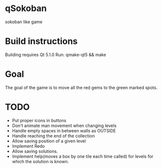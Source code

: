 qSokoban
========
sokoban like game

Build instructions
==================
Building requires Qt 5.1.0
Run:
qmake-qt5 && make

Goal
====
The goal of the game is to move all the red gems to the green marked spots.

TODO
====
 * Put proper icons in buttons
 * Don't animate man movement when changing levels
 * Handle empty spaces in between walls as OUTSIDE
 * Handle reaching the end of the collection
 * Allow saving position of a given level
 * Implement Redo
 * Allow saving solutions.
 * Implement help(moves a box by one tile each time called) for levels for which the solution is known.
